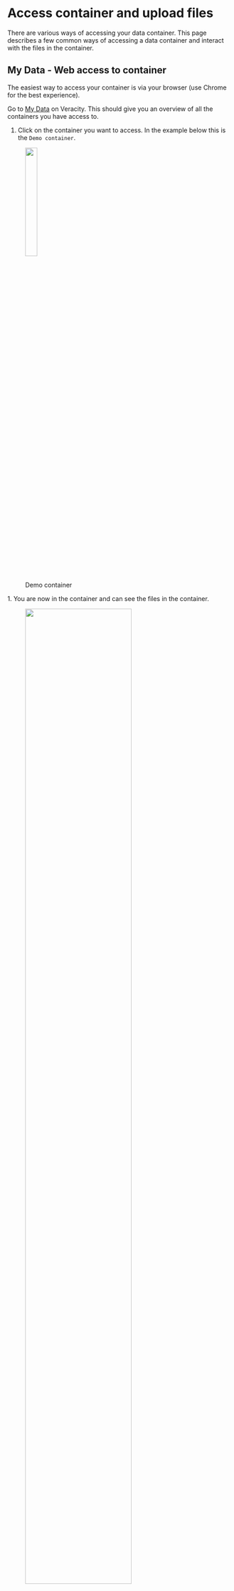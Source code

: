 # Access container and upload files
There are various ways of accessing your data container. This page describes a few common ways of accessing a data container and interact with the files in the container.

## My Data - Web access to container
The easiest way to access your container is via your browser (use Chrome for the best experience).

Go to [My Data](https://data.veracity.com/) on Veracity. This should give you an overview of all the containers you have access to.

1. Click on the container you want to access. In the example below this is the `Demo container`.
<figure>
    <img src="assets/DF_CreatedContainer.png" width="25%" />
    <figcaption>Demo container</figcaption>
</figure>
1. You are now in the container and can see the files in the container. 
<figure>
    <img src="assets/DF_Container_with_file.png" width="75%" />
    <figcaption>Container contents</figcaption>
</figure>
1. To download a file, press the file name and the download will start.
2. To make changed to the file, press the `...` at the end of the file line and choose the action you want to perform.
3. On the right you will see a button `Upload files` which can be used to upload files. 
    > **!** If you plan to upload large files (> 100MB) it is recommended to use the [Microsoft Azure Storage Explorer](#microsoft-azure-storage-explorer), especially when your connection can be unstable.

## Veracity Connected
You can also access your Veracity My Data containers via the Veracity Connected app, available for iOS and Android. 

1. Start the Veracity Connected App. 
1. Go to the first tab `My data`.
1. Click on the container you want to access. You will now see the files in the container.
1. To upload new files, press the + icon in the right bottom corner and select the source you want the upload a file from. 


## Get access token
To connect to you storage account via either the [Microsoft Azure Storage Explorer](#microsoft-azure-storage-explorer) or [programmatically](#programmatically-access-container) you need to have an access token, also known as a SAS-token. You can retrieve this either via My Data in your browser or via the Data API.

> **!** Carefully handle the SAS-Token, store it save and do not share to others. Use the access share functionality to safely share your container.

### Browser
1. Go to [My Data](https://data.veracity.com/) and click on the container you want to access. 
<figure>
    <img src="assets/DF_CreatedContainer.png" width="25%" />
    <figcaption>Demo container</figcaption>
</figure>
2. Click on `Access` in the right corner.
<figure>
    <img src="assets/DF_EmptyContainer.png" width="75%" />
    <figcaption>Container Contents</figcaption>
</figure>   
3. Click on the tab `User management`.
<figure>
    <img src="assets/DF_MyAccess.png" width="75%" />
    <figcaption>Access page</figcaption>
</figure>
4. Click on `View key` to retrieve the SAS token. 
<figure>
    <img src="assets/DF_AccessKey.png" width="75%" />
    <figcaption>Access key</figcaption>
</figure>
    

### Data API 
The Data API exposes endpoints to retrieve an access token for your container.

1. First you need to retrieve the id of the container. There are various ways of 
    1. Via My Data, go into the container and navigate to the `settings` of the container. Here the `Container ID` is shown.
    1. Via My Data, go into the container. In the URL you will now find a guid, this represents the container id. For example: in the url `https://data.veracity.com/containers/cf8cca55-e635-4370-816f-824505474398/content` the container id is `cf8cca55-e635-4370-816f-824505474398`.
    1. In the Data API, call the endpoint: `GET` `Fetches all storage resources that you can claim keys for` at url `/api/1/resources`. This will return you all the containers you have access to. Find the container with that you want to access. The `id` property is the container id.
 1. Get the access you want to use to access the container. If you have multiple access with different permissions like read, write, list or delete, then you can pick the key accordingly. To get the possible access, call endpoint `GET` `Retrieves a list of Providers that have access to a specified resource.` at url `/api/1/resources/{resourceId}/accesses[?pageNo][&pageSize]`. This will return you a list of all the access to teh container. If you are owner of the container, you will also see the access that other users to the container. In that case make sure filter out your own user id `userId`. Copy the `accessSharingId` from the response.
 1. Call the API `PUT` `Fetch a SAS key to access the storage item shared with you` at url `/api/1/resources/{resourceId}/accesses/{accessId}/key` to get a valid SAS key to access the container. The `resourceId` is the container id you retrieved in step 1. The `accessId` is the `accessSharingId` that you retrieved in step 2.

## Microsoft Azure Storage Explorer
In case you are transferring large files, using the Microsoft Azure Storage Explorer for file transfers is recommended over the file upload functionality in My Data via the browser. The storage explorer application is better in handling possible hick-ups during the file transfer. 

1. Press the `Connect to Azure Storage` button to bring up the connection pane.
<figure>
    <img src="assets/DF_AZ_storage_connect.png" width="25" />
    <figcaption>Connect to storage</figcaption>
</figure>
2. Select `Use a shared access signature (SAS) URI` and press `Next`.
<figure>
    <img src="assets/DF_AZ_SAS_Connect.png" width="75%" />
    <figcaption>Connect to Azure Storage</figcaption>
</figure>    
3. Get a SAS token (see [Get Access Token](#get-access-token)) and paste it in the field `URI`. The `Display name` field will now automatically be populated. Change this in case you want a more readable reference to the container. Press `Next` to continue.
<figure>
    <img alt="" src="assets/DF_AZ_Connect_2.png" width="75%" />
    <figcaption>Attach with SAS URI</figcaption>
</figure>
4. Now you will see a connection summary. This lists when the key expires, what permissions it has and to which container it connects. Press `Connect` to connect to your container.
<figure>
    <img src="assets/DF_AZ_Connect_3.png" width="75%" />
    <figcaption>Connection Summary</figcaption>
</figure>
5. A new tab is opened and you should see the contents of the container. Depending on the permissions of your access token, you can upload, download, delete files and folders here now. 


## Programmatically access container
It is also possible to connect via to your container programmatically. For example in C#, you can use the NuGet packages [Azure.Storage.Blobs](https://www.nuget.org/packages/Azure.Storage.Blobs) or [WindowsAzure.Storage](https://www.nuget.org/packages/WindowsAzure.Storage), where the latter is now marked as deprecated.

For example write to a file in a blob container using `Azure.Storage.Blobs` package: 
```csharp
var blobContainerClient = new BlobContainerClient(new UriBuilder("<SAS-Token>").Uri);
var blockBlobClient = blobContainerClient.GetBlockBlobClient("exampleFile.txt");
await using var stream = blockBlobClient.OpenWriteAsync(true);
```

For more details on how to connect to the container and interact with the files, have a look at the [Quick Start](quick-start.md).